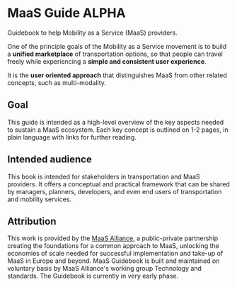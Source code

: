 # MaaS Guide      ALPHA

Guidebook to help Mobility as a Service \(MaaS\) providers. 

One of the principle goals of the Mobility as a Service movement is to build a **unified marketplace** of transportation options, so that people can travel freely while experiencing a **simple and consistent user experience**.

It is the **user oriented approach** that distinguishes MaaS from other related concepts, such as multi-modality.

## Goal

This guide is intended as a high-level overview of the key aspects needed to sustain a MaaS ecosystem. Each key concept is outlined on 1-2 pages, in plain language with links for further reading.

## Intended audience

This book is intended for stakeholders in transportation and MaaS providers. It offers a conceptual and practical framework that can be shared by managers, planners, developers, and even end users of transportation and mobility services.

## Attribution

This work is provided by the [MaaS Alliance](https://maas-alliance.eu/), a public-private partnership creating the foundations for a common approach to MaaS, unlocking the economies of scale needed for successful implementation and take-up of MaaS in Europe and beyond. MaaS Guidebook is built and maintained on voluntary basis by MaaS Alliance's working group Technology and standards. The Guidebook is currently in very early phase.

